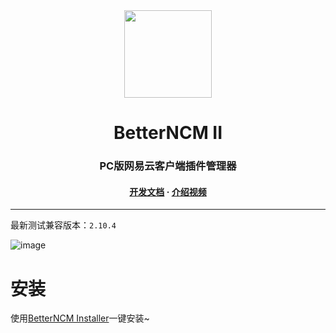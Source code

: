 <div align="center"><image width="140em" src="https://user-images.githubusercontent.com/66859419/183120498-1dede5b4-0666-4891-b95f-c3a812b3f12f.png" /></div>
<h1 align="center">BetterNCM II</h1>
<h3 align="center">PC版网易云客户端插件管理器</h3>
<h4 align="center"><a href=https://github.com/MicroCBer/BetterNCM/wiki/%E5%BC%80%E5%8F%91%E6%96%87%E6%A1%A3>开发文档</a> · <a href=https://www.bilibili.com/video/BV1RU4y1Y7Wo/>介绍视频</a></h3>




***
最新测试兼容版本：`2.10.4`


![image](https://user-images.githubusercontent.com/66859419/193439006-0de4218d-e349-4e54-aaad-10da72ab93fc.png)



# 安装

使用[BetterNCM Installer](https://github.com/MicroCBer/BetterNCM-Installer)一键安装~
